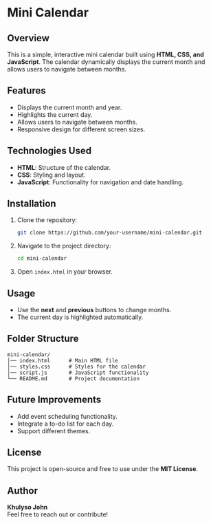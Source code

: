 # Mini Calendar  

## Overview  
This is a simple, interactive mini calendar built using **HTML, CSS, and JavaScript**. The calendar dynamically displays the current month and allows users to navigate between months.  

## Features  
- Displays the current month and year.  
- Highlights the current day.  
- Allows users to navigate between months.  
- Responsive design for different screen sizes.  

## Technologies Used  
- **HTML**: Structure of the calendar.  
- **CSS**: Styling and layout.  
- **JavaScript**: Functionality for navigation and date handling.  

## Installation  
1. Clone the repository:  
   ```bash
   git clone https://github.com/your-username/mini-calendar.git
   ```
2. Navigate to the project directory:  
   ```bash
   cd mini-calendar
   ```
3. Open `index.html` in your browser.  

## Usage  
- Use the **next** and **previous** buttons to change months.  
- The current day is highlighted automatically.  

## Folder Structure  
```plaintext
mini-calendar/
│── index.html      # Main HTML file
│── styles.css      # Styles for the calendar
│── script.js       # JavaScript functionality
└── README.md       # Project documentation
```

## Future Improvements  
- Add event scheduling functionality.  
- Integrate a to-do list for each day.  
- Support different themes.  

## License  
This project is open-source and free to use under the **MIT License**.  

## Author  
**Khulyso John**  
Feel free to reach out or contribute!

